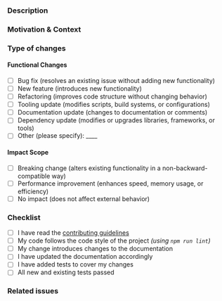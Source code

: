 ### Description

<!-- Describe your changes in detail -->

### Motivation & Context

<!-- Why is this change required? What problem does it solve? -->

### Type of changes

<!-- What does this pull request introduce? Put an `x` in all the boxes that apply. -->

#### Functional Changes

- [ ] Bug fix (resolves an existing issue without adding new functionality)
- [ ] New feature (introduces new functionality)
- [ ] Refactoring (improves code structure without changing behavior)
- [ ] Tooling update (modifies scripts, build systems, or configurations)
- [ ] Documentation update (changes to documentation or comments)
- [ ] Dependency update (modifies or upgrades libraries, frameworks, or tools)
- [ ] Other (please specify): \_\_\_\_

#### Impact Scope

- [ ] Breaking change (alters existing functionality in a non-backward-compatible way)
- [ ] Performance improvement (enhances speed, memory usage, or efficiency)
- [ ] No impact (does not affect external behavior)

### Checklist

<!-- Go over all the following points, and put an `x` in all the boxes that apply. -->
<!-- If you're unsure about any of these, don't hesitate to ask. We're here to help! -->

- [ ] I have read the [contributing guidelines](https://github.com/Yuba-Technology/WorkflowX/blob/main/.github/CONTRIBUTING.md)
- [ ] My code follows the code style of the project _(using `npm run lint`)_
- [ ] My change introduces changes to the documentation
- [ ] I have updated the documentation accordingly
- [ ] I have added tests to cover my changes
- [ ] All new and existing tests passed

### Related issues

<!-- Please link any related issues here. -->
